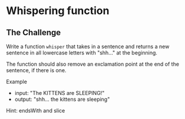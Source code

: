 # Whispering function 

## The Challenge

Write a function `whisper` that takes in a sentence 
and returns a new sentence in all lowercase letters with
"shh..." at the beginning. 

The function should also remove an exclamation point
at the end of the sentence, if there is one. 

Example 
- input: "The KITTENS are SLEEPING!"
- output: "shh... the kittens are sleeping"

Hint: endsWith and slice
